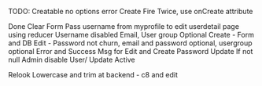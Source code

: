 TODO:
Creatable no options error
Create Fire Twice, use onCreate attribute

Done
Clear Form
Pass username from myprofile to edit userdetail page using reducer
Username disabled
Email, User group Optional Create - Form and DB
Edit - Password not churn, email and password optional, usergroup optional
Error and Success Msg for Edit and Create
Password Update If not null
Admin disable User/ Update Active

Relook
Lowercase and trim at backend - c8 and edit
